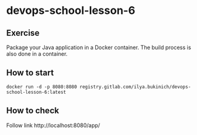 # devops-school-lesson-6

## Exercise
Package your Java application in a Docker container. The build process is also done in a container.

## How to start
`docker run -d -p 8080:8080 registry.gitlab.com/ilya.bukinich/devops-school-lesson-6:latest`

## How to check
Follow link http://localhost:8080/app/
